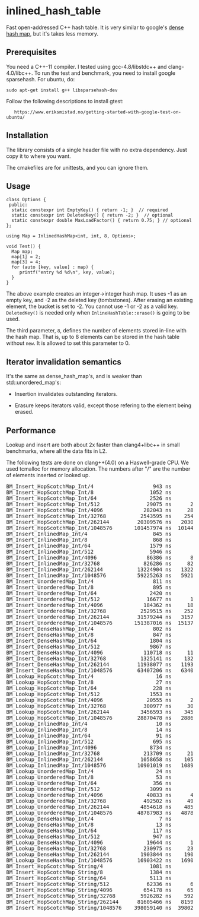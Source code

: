# inlined_hash_table

Fast open-addressed C++ hash table.  It is very similar to
google's
[dense hash map](http://goog-sparsehash.sourceforge.net/doc/dense_hash_map.html),
but it's takes less memory.

## Prerequisites

You need a C++-11 compiler. I tested using gcc-4.8/libstdc++ and clang-4.0/libc++.
To run the test and benchmark, you need to install google sparsehash. For ubuntu, do:

    sudo apt-get install g++ libsparsehash-dev

Follow the following descriptions to install gtest:

       https://www.eriksmistad.no/getting-started-with-google-test-on-ubuntu/

## Installation

The library consists of a single header file with no extra dependency. Just copy
it to where you want.

The cmakefiles are for unittests, and you can ignore them.

## Usage

```
class Options {
 public:
  static constexpr int EmptyKey() { return -1; }  // required
  static constexpr int DeletedKey() { return -2; }  // optional
  static constexpr double MaxLoadFactor() { return 0.75; } // optional
};

using Map = InlinedHashMap<int, int, 8, Options>;

void Test() {
  Map map;
  map[1] = 2;
  map[3] = 4;
  for (auto [key, value] : map) {
     printf("entry %d %d\n", key, value);
  }
}
```

The above example creates an integer→integer hash map. It uses -1 as an empty
key, and -2 as the deleted key (tombstones).  After erasing an existing element,
the bucket is set to -2. You cannot use -1 or -2 as a valid key. `DeletedKey()`
is needed only when `InlineHashTable::erase()` is going to be used.

The third parameter, `8`, defines the number of elements stored in-line with the
hash map. That is, up to 8 elements can be stored in the hash table without
`new`. It is allowed to set this parameter to 0.

## Iterator invalidation semantics

It's the same as dense\_hash\_map's, and is weaker than std::unordered\_map's:

- Insertion invalidates outstanding iterators.

- Erasure keeps iterators valid, except those refering to the element being
  erased.

## Performance

Lookup and insert are both about 2x faster than clang4+libc++ in small
benchmarks, where all the data fits in L2.

The following tests are done on clang++(4.0) on a Haswell-grade CPU. We used
tcmalloc for memory allocation.
The numbers after "/" are the number of elements inserted or looked up.

<pre>
BM_Insert_HopScotchMap_Int/4                   943 ns        943 ns     604541
BM_Insert_HopScotchMap_Int/8                  1052 ns       1052 ns     664131
BM_Insert_HopScotchMap_Int/64                 2526 ns       2525 ns     277414
BM_Insert_HopScotchMap_Int/512               29075 ns      29085 ns      24100
BM_Insert_HopScotchMap_Int/4096             282043 ns     282080 ns       2481
BM_Insert_HopScotchMap_Int/32768           2543595 ns    2543481 ns        276
BM_Insert_HopScotchMap_Int/262144         20309576 ns   20308259 ns         34
BM_Insert_HopScotchMap_Int/1048576       101457974 ns  101448429 ns          7
BM_Insert_InlinedMap_Int/4                     845 ns        845 ns     827415
BM_Insert_InlinedMap_Int/8                     868 ns        869 ns     812258
BM_Insert_InlinedMap_Int/64                   1579 ns       1579 ns     443574
BM_Insert_InlinedMap_Int/512                  5946 ns       5947 ns     116834
BM_Insert_InlinedMap_Int/4096                86386 ns      86417 ns       8124
BM_Insert_InlinedMap_Int/32768              826286 ns     826297 ns        848
BM_Insert_InlinedMap_Int/262144           13224904 ns   13224163 ns         53
BM_Insert_InlinedMap_Int/1048576          59225263 ns   59219832 ns         12
BM_Insert_UnorderedMap_Int/4                   811 ns        810 ns     858459
BM_Insert_UnorderedMap_Int/8                   895 ns        894 ns     784535
BM_Insert_UnorderedMap_Int/64                 2420 ns       2420 ns     290581
BM_Insert_UnorderedMap_Int/512               16677 ns      16682 ns      42058
BM_Insert_UnorderedMap_Int/4096             184362 ns     184355 ns       3765
BM_Insert_UnorderedMap_Int/32768           2529515 ns    2529361 ns        277
BM_Insert_UnorderedMap_Int/262144         31579244 ns   31575242 ns         22
BM_Insert_UnorderedMap_Int/1048576       151387016 ns  151371978 ns          5
BM_Insert_DenseHashMap_Int/4                   802 ns        802 ns     872195
BM_Insert_DenseHashMap_Int/8                   847 ns        847 ns     826408
BM_Insert_DenseHashMap_Int/64                 1804 ns       1802 ns     387969
BM_Insert_DenseHashMap_Int/512                9867 ns       9879 ns      70510
BM_Insert_DenseHashMap_Int/4096             110718 ns     110745 ns       6318
BM_Insert_DenseHashMap_Int/32768           1325141 ns    1325071 ns        528
BM_Insert_DenseHashMap_Int/262144         11938077 ns   11937301 ns         58
BM_Insert_DenseHashMap_Int/1048576        63407206 ns   63401394 ns         11
BM_Lookup_HopScotchMap_Int/4                    16 ns         16 ns   45118013
BM_Lookup_HopScotchMap_Int/8                    27 ns         27 ns   25819569
BM_Lookup_HopScotchMap_Int/64                  228 ns        228 ns    3062728
BM_Lookup_HopScotchMap_Int/512                1553 ns       1553 ns     451592
BM_Lookup_HopScotchMap_Int/4096              20555 ns      20553 ns      34254
BM_Lookup_HopScotchMap_Int/32768            300977 ns     300948 ns       2333
BM_Lookup_HopScotchMap_Int/262144          3456593 ns    3456249 ns        226
BM_Lookup_HopScotchMap_Int/1048576        28870478 ns   28867499 ns         24
BM_Lookup_InlinedMap_Int/4                      10 ns         10 ns   69227338
BM_Lookup_InlinedMap_Int/8                      14 ns         14 ns   49921994
BM_Lookup_InlinedMap_Int/64                     91 ns         91 ns    7061233
BM_Lookup_InlinedMap_Int/512                   695 ns        695 ns    1019383
BM_Lookup_InlinedMap_Int/4096                 8734 ns       8733 ns      84831
BM_Lookup_InlinedMap_Int/32768              213709 ns     213687 ns       3284
BM_Lookup_InlinedMap_Int/262144            1058658 ns    1058555 ns        663
BM_Lookup_InlinedMap_Int/1048576          10901019 ns   10899926 ns         65
BM_Lookup_UnorderedMap_Int/4                    24 ns         24 ns   29666537
BM_Lookup_UnorderedMap_Int/8                    53 ns         53 ns   13037353
BM_Lookup_UnorderedMap_Int/64                  356 ns        356 ns    1971142
BM_Lookup_UnorderedMap_Int/512                3099 ns       3098 ns     225246
BM_Lookup_UnorderedMap_Int/4096              40833 ns      40830 ns      17003
BM_Lookup_UnorderedMap_Int/32768            492502 ns     492451 ns       1422
BM_Lookup_UnorderedMap_Int/262144          4854618 ns    4854140 ns        145
BM_Lookup_UnorderedMap_Int/1048576        48787983 ns   48783085 ns         14
BM_Lookup_DenseHashMap_Int/4                     7 ns          7 ns  102440344
BM_Lookup_DenseHashMap_Int/8                    13 ns         13 ns   55428597
BM_Lookup_DenseHashMap_Int/64                  117 ns        117 ns    6017370
BM_Lookup_DenseHashMap_Int/512                 947 ns        947 ns     745749
BM_Lookup_DenseHashMap_Int/4096              19644 ns      19642 ns      35107
BM_Lookup_DenseHashMap_Int/32768            230975 ns     230953 ns       3016
BM_Lookup_DenseHashMap_Int/262144          1903844 ns    1903660 ns        369
BM_Lookup_DenseHashMap_Int/1048576        16903422 ns   16901719 ns         41
BM_Insert_HopScotchMap_String/4               1081 ns       1080 ns     648769
BM_Insert_HopScotchMap_String/8               1384 ns       1383 ns     505411
BM_Insert_HopScotchMap_String/64              5113 ns       5109 ns     136416
BM_Insert_HopScotchMap_String/512            62336 ns      62333 ns      11218
BM_Insert_HopScotchMap_String/4096          654178 ns     654153 ns       1066
BM_Insert_HopScotchMap_String/32768        5926282 ns    5925871 ns        119
BM_Insert_HopScotchMap_String/262144      81605466 ns   81596382 ns          9
BM_Insert_HopScotchMap_String/1048576    398059140 ns  398023573 ns          2
</pre>
